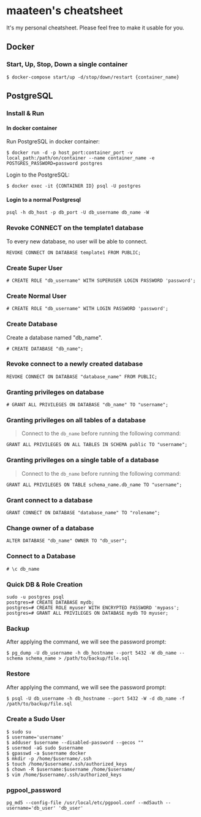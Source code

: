 
# maateen's cheatsheet
It's my personal cheatsheet. Please feel free to make it usable for you.

## Docker

### Start, Up, Stop, Down a single container

```
$ docker-compose start/up -d/stop/down/restart {container_name}
```

## PostgreSQL

### Install & Run

#### In docker container
Run PostgreSQL in docker container:

```
$ docker run -d -p host_port:container_port -v local_path:/path/on/container --name container_name -e POSTGRES_PASSWORD=password postgres
```

Login to the PostgreSQL:

```
$ docker exec -it {CONTAINER ID} psql -U postgres
```

#### Login to a normal Postgresql

```
psql -h db_host -p db_port -U db_username db_name -W
```

### Revoke CONNECT on the template1 database 

To every new database, no user will be able to connect.

```
REVOKE CONNECT ON DATABASE template1 FROM PUBLIC;
```

### Create Super User

```
# CREATE ROLE "db_username" WITH SUPERUSER LOGIN PASSWORD 'password';
```

### Create Normal User

```
# CREATE ROLE "db_username" WITH LOGIN PASSWORD 'password';
```

### Create Database

Create a database named "db_name".

```
# CREATE DATABASE "db_name";
```

### Revoke connect to a newly created database

```
REVOKE CONNECT ON DATABASE "database_name" FROM PUBLIC;
```

### Granting privileges on database

```
# GRANT ALL PRIVILEGES ON DATABASE "db_name" TO "username";
```

### Granting privileges on all tables of a database

> Connect to the `db_name` before running the following command:

```
GRANT ALL PRIVILEGES ON ALL TABLES IN SCHEMA public TO "username";
```

### Granting privileges on a single table of a database

> Connect to the `db_name` before running the following command:

```
GRANT ALL PRIVILEGES ON TABLE schema_name.db_name TO "username";
```

### Grant connect to a database

```
GRANT CONNECT ON DATABASE "database_name" TO "rolename";
```

### Change owner of a database

```
ALTER DATABASE "db_name" OWNER TO "db_user";
```

### Connect to a Database

```
# \c db_name
```
### Quick DB & Role Creation

```
sudo -u postgres psql
postgres=# CREATE DATABASE mydb;
postgres=# CREATE ROLE myuser WITH ENCRYPTED PASSWORD 'mypass';
postgres=# GRANT ALL PRIVILEGES ON DATABASE mydb TO myuser;
```

### Backup

After applying the command, we will see the password prompt:

```
$ pg_dump -U db_username -h db_hostname --port 5432 -W db_name --schema schema_name > /path/to/backup/file.sql
```

### Restore

After applying the command, we will see the password prompt:

```
$ psql -U db_username -h db_hostname --port 5432 -W -d db_name -f /path/to/backup/file.sql
```

### Create a Sudo User

```
$ sudo su
$ username='username'
$ adduser $username --disabled-password --gecos ""
$ usermod -aG sudo $username
$ gpasswd -a $username docker
$ mkdir -p /home/$username/.ssh
$ touch /home/$username/.ssh/authorized_keys
$ chown -R $username:$username /home/$username/
$ vim /home/$username/.ssh/authorized_keys
```

### pgpool_password

```
pg_md5 --config-file /usr/local/etc/pgpool.conf --md5auth --username='db_user' 'db_user'
```
